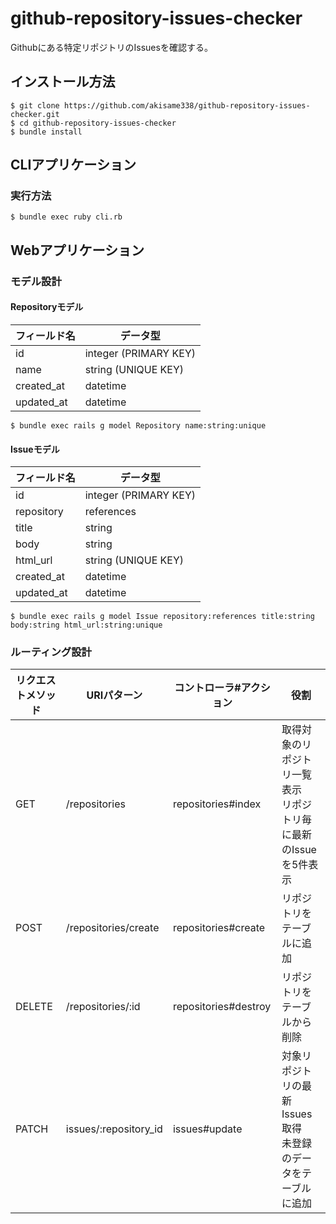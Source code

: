 # github-repository-issues-checker

Githubにある特定リポジトリのIssuesを確認する。

## インストール方法

```console
$ git clone https://github.com/akisame338/github-repository-issues-checker.git
$ cd github-repository-issues-checker
$ bundle install
```

## CLIアプリケーション

### 実行方法

```console
$ bundle exec ruby cli.rb
```

## Webアプリケーション

### モデル設計

#### Repositoryモデル

| フィールド名 | データ型 |
| --- | --- |
| id | integer (PRIMARY KEY) |
| name | string (UNIQUE KEY) |
| created_at | datetime |
| updated_at | datetime |

```console
$ bundle exec rails g model Repository name:string:unique
```

#### Issueモデル

| フィールド名 | データ型 |
| --- | --- |
| id | integer (PRIMARY KEY) |
| repository | references |
| title | string |
| body | string |
| html_url | string (UNIQUE KEY) |
| created_at | datetime |
| updated_at | datetime |

```console
$ bundle exec rails g model Issue repository:references title:string body:string html_url:string:unique
```

### ルーティング設計

| リクエストメソッド | URIパターン | コントローラ#アクション | 役割 |
| --- | --- | --- | --- |
| GET | /repositories | repositories#index | 取得対象のリポジトリ一覧表示<br>リポジトリ毎に最新のIssueを5件表示 |
| POST | /repositories/create | repositories#create | リポジトリをテーブルに追加 |
| DELETE | /repositories/:id | repositories#destroy | リポジトリをテーブルから削除 |
| PATCH | issues/:repository_id | issues#update | 対象リポジトリの最新Issues取得<br>未登録のデータをテーブルに追加 |
